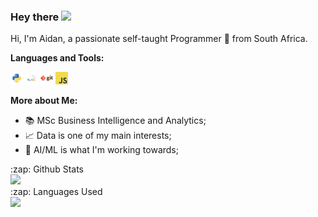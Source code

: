 ### Hey there <img src="https://media.giphy.com/media/hvRJCLFzcasrR4ia7z/giphy.gif" width="25px">

Hi, I'm Aidan, a passionate self-taught Programmer 🚀 from South Africa.

**Languages and Tools:**  

<code><img height="20" src="https://raw.githubusercontent.com/github/explore/80688e429a7d4ef2fca1e82350fe8e3517d3494d/topics/python/python.png"></code>
<code><img height="20" src="https://raw.githubusercontent.com/github/explore/80688e429a7d4ef2fca1e82350fe8e3517d3494d/topics/mysql/mysql.png"></code>
<code><img height="20" src="https://raw.githubusercontent.com/github/explore/80688e429a7d4ef2fca1e82350fe8e3517d3494d/topics/git/git.png"></code>
<code><img height="20" src="https://raw.githubusercontent.com/github/explore/80688e429a7d4ef2fca1e82350fe8e3517d3494d/topics/javascript/javascript.png"></code>

**More about Me:**

- 📚 MSc Business Intelligence and Analytics;
- 📈 Data is one of my main interests;
- 🤖 AI/ML is what I'm working towards;


<summary>:zap: Github Stats</summary>
<img src="https://github-readme-stats.vercel.app/api?username=Turtle24&theme=react&show_icons=true">

<summary>:zap: Languages Used</summary>
<img src="https://github-readme-stats.vercel.app/api/top-langs/?username=Turtle24&layout=compact&theme=react">
